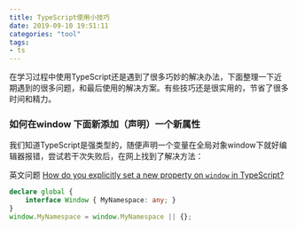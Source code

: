 ```yaml
---
title: TypeScript使用小技巧
date: 2019-09-10 19:51:11
categories: "tool"
tags:
- ts
---
```


在学习过程中使用TypeScript还是遇到了很多巧妙的解决办法，下面整理一下近期遇到的很多问题，和最后使用的解决方案。有些技巧还是很实用的，节省了很多时间和精力。

<!-- more -->

### 如何在window 下面新添加（声明）一个新属性

我们知道TypeScript是强类型的，随便声明一个变量在全局对象window下就好编辑器报错，尝试若干次失败后，在网上找到了解决方法：

英文问题 [How do you explicitly set a new property on `window` in TypeScript?](https://stackoverflow.com/questions/12709074/how-do-you-explicitly-set-a-new-property-on-window-in-typescript)

```typescript
declare global {
    interface Window { MyNamespace: any; }
}
window.MyNamespace = window.MyNamespace || {};
```

